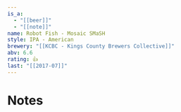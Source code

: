 ```yaml
---
is_a:
  - "[[beer]]"
  - "[[note]]"
name: Robot Fish - Mosaic SMaSH
style: IPA - American
brewery: "[[KCBC - Kings County Brewers Collective]]"
abv: 6.6
rating: 👍
last: "[[2017-07]]"
---
```

# Notes

